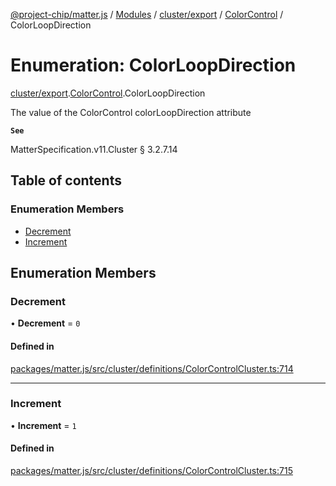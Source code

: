 [@project-chip/matter.js](../README.md) / [Modules](../modules.md) / [cluster/export](../modules/cluster_export.md) / [ColorControl](../modules/cluster_export.ColorControl.md) / ColorLoopDirection

# Enumeration: ColorLoopDirection

[cluster/export](../modules/cluster_export.md).[ColorControl](../modules/cluster_export.ColorControl.md).ColorLoopDirection

The value of the ColorControl colorLoopDirection attribute

**`See`**

MatterSpecification.v11.Cluster § 3.2.7.14

## Table of contents

### Enumeration Members

- [Decrement](cluster_export.ColorControl.ColorLoopDirection.md#decrement)
- [Increment](cluster_export.ColorControl.ColorLoopDirection.md#increment)

## Enumeration Members

### Decrement

• **Decrement** = ``0``

#### Defined in

[packages/matter.js/src/cluster/definitions/ColorControlCluster.ts:714](https://github.com/project-chip/matter.js/blob/6d3b6a5d957d88a9231d6ecab4bb41f8133112be/packages/matter.js/src/cluster/definitions/ColorControlCluster.ts#L714)

___

### Increment

• **Increment** = ``1``

#### Defined in

[packages/matter.js/src/cluster/definitions/ColorControlCluster.ts:715](https://github.com/project-chip/matter.js/blob/6d3b6a5d957d88a9231d6ecab4bb41f8133112be/packages/matter.js/src/cluster/definitions/ColorControlCluster.ts#L715)
